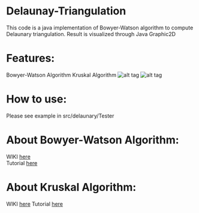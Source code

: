 # Delaunay-Triangulation

This code is a java implementation of Bowyer-Watson algorithm to compute Delaunary triangulation. Result is visualized through Java Graphic2D

Features:
===
Bowyer-Watson Algorithm
Kruskal Algorithm
![alt tag](https://github.com/wuga214/Delaunay-Triangulation/blob/master/sample.png)
![alt tag](https://github.com/wuga214/Delaunay-Triangulation/blob/master/sample2.jpeg)

How to use:
===
Please see example in src/delaunary/Tester<br>

About Bowyer-Watson Algorithm:
===
WIKI [here](https://en.wikipedia.org/wiki/Delaunay_triangulation)<br>
Tutorial [here](http://graphics.stanford.edu/courses/cs368-06-spring/handouts/Delaunay_1.pdf)<br>

About Kruskal Algorithm:
===
WIKI [here](https://en.wikipedia.org/wiki/Kruskal%27s_algorithm)
Tutorial [here](http://www.geeksforgeeks.org/greedy-algorithms-set-2-kruskals-minimum-spanning-tree-mst/)
